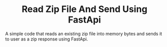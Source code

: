 <h1 align="center">Read Zip File And Send Using FastApi</h1>
A simple code that reads an existing zip file into memory bytes and sends it to user as a zip response using FastApi.
